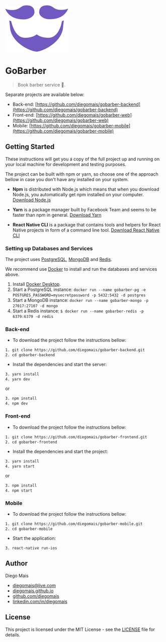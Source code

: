 ![Logo](logo.png)

# GoBarber

> Book barber service 💈.

Separate projects are available below:

* Back-end: [https://github.com/diegomais/gobarber-backend](https://github.com/diegomais/gobarber-backend)
* Front-end: [https://github.com/diegomais/gobarber-web](https://github.com/diegomais/gobarber-web)
* Mobile: [https://github.com/diegomais/gobarber-mobile](https://github.com/diegomais/gobarber-mobile)

## Getting Started

These instructions will get you a copy of the full project up and running on your local machine for development and testing purposes.

The project can be built with npm or yarn, so choose one of the approach bellow in case you don't have any installed on your system.

* **Npm** is distributed with Node.js which means that when you download Node.js, you automatically get npm installed on your computer. [Download Node.js](https://nodejs.org/en/download/)

* **Yarn** is a package manager built by Facebook Team and seems to be faster than npm in general.  [Download Yarn](https://yarnpkg.com/en/docs/install)

* **React Native CLI** is a package that contains tools and helpers for React Native projects in form of a command line tool.  [Download React Native CLI](https://facebook.github.io/react-native/docs/getting-started)

### Setting up Databases and Services

The project uses [PostgreSQL](https://www.postgresql.org), [MongoDB](https://www.mongodb.com) and [Redis](https://redis.io).

We recommend use [Docker](https://www.docker.com) to install and run the databases and services above.

1. Install [Docker Desktop](https://www.docker.com/get-started).
2. Start a PostgreSQL instance:
`docker run --name gobarber-pg -e POSTGRES_PASSWORD=mysecretpassword -p 5432:5432 -d postgres`
3. Start a MongoDB instance:
`docker run --name gobarber-mongo -p 27017:27107 -d mongo`
4. Start a Redis instance:
`$ docker run --name gobarber-redis -p 6379:6379 -d redis`

### Back-end

* To download the project follow the instructions bellow:

```
1. git clone https://github.com/diegomais/gobarber-backend.git
2. cd gobarber-backend
```

* Install the dependencies and start the server:

```
3. yarn install
4. yarn dev
```

or

```
3. npm install
4. npm dev
```

### Front-end

* To download the project follow the instructions bellow:

```
1. git clone https://github.com/diegomais/gobarber-frontend.git
2. cd gobarber-frontend
```

* Install the dependencies and start the project:

```
3. yarn install
4. yarn start
```

or

```
3. npm install
4. npm start
```

### Mobile

* To download the project follow the instructions bellow:

```
1. git clone https://github.com/diegomais/gobarber-mobile.git
2. cd gobarber-mobile
```

* Start the application:

```
3. react-native run-ios
```

## Author

Diego Mais
* [diegomais@live.com](mailto:diegomais@live.com)
* [diegomais.github.io](http://diegomais.github.io)
* [github.com/diegomais](http://github.com/diegomais)
* [linkedin.com/in/diegomais](http://linkedin.com/in/diegomais)

 ## License

This project is licensed under the MIT License - see the [LICENSE](LICENSE) file for details.
